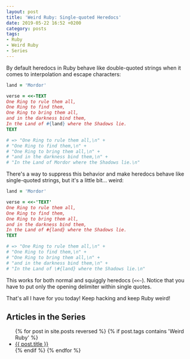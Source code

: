 ```yaml
---
layout: post
title: 'Weird Ruby: Single-quoted Heredocs'
date: 2019-05-22 16:52 +0200
category: posts
tags:
- Ruby
- Weird Ruby
- Series
---
```


By default heredocs in Ruby behave like double-quoted strings when it comes to
interpolation and escape characters:

``` ruby
land = 'Mordor'

verse = <<-TEXT
One Ring to rule them all,
One Ring to find them,
One Ring to bring them all,
and in the darkness bind them,
In the Land of #{land} where the Shadows lie.
TEXT

# => "One Ring to rule them all,\n" +
# "One Ring to find them,\n" +
# "One Ring to bring them all,\n" +
# "and in the darkness bind them,\n" +
# "In the Land of Mordor where the Shadows lie.\n"
```

There's a way to suppress this behavior and make heredocs behave like
single-quoted strings, but it's a little bit... weird:

``` ruby
land = 'Mordor'

verse = <<-'TEXT'
One Ring to rule them all,
One Ring to find them,
One Ring to bring them all,
and in the darkness bind them,
In the Land of #{land} where the Shadows lie.
TEXT

# => "One Ring to rule them all,\n" +
# "One Ring to find them,\n" +
# "One Ring to bring them all,\n" +
# "and in the darkness bind them,\n" +
# "In the Land of \#{land} where the Shadows lie.\n"
```

This works for both normal and squiggly heredocs (`<<~`).
Notice that you have to put only the opening delimiter
within single quotes.

That's all I have for you today! Keep hacking and keep Ruby weird!

## Articles in the Series

<ul>
{% for post in site.posts reversed %}
  {% if post.tags contains 'Weird Ruby' %}
    <li><a href="{{ post.url }}">{{ post.title }}</a></li>
  {% endif %}  <!-- tags if -->
{% endfor %} <!-- posts for -->
</ul>
